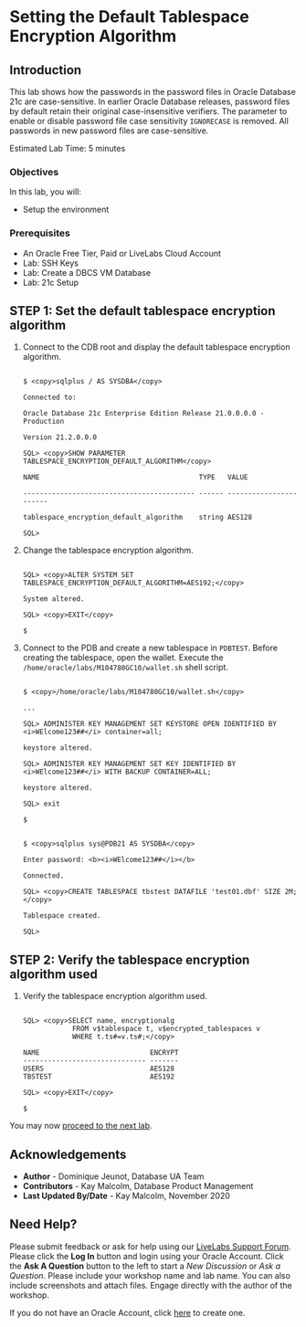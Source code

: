 # Setting the Default Tablespace Encryption Algorithm

## Introduction

This lab shows how the passwords in the password files in Oracle Database 21c are case-sensitive. In earlier Oracle Database releases, password files by default retain their original case-insensitive verifiers. The parameter to enable or disable password file case sensitivity `IGNORECASE` is removed. All passwords in new password files are case-sensitive.

Estimated Lab Time: 5 minutes

### Objectives

In this lab, you will:
* Setup the environment

### Prerequisites

* An Oracle Free Tier, Paid or LiveLabs Cloud Account
* Lab: SSH Keys
* Lab: Create a DBCS VM Database
* Lab: 21c Setup


## **STEP 1:** Set the default tablespace encryption algorithm

1. Connect to the CDB root and display the default tablespace encryption algorithm.

  
	```
	
	$ <copy>sqlplus / AS SYSDBA</copy>
	
	Connected to:
	
	Oracle Database 21c Enterprise Edition Release 21.0.0.0.0 - Production
	
	Version 21.2.0.0.0
	
	SQL> <copy>SHOW PARAMETER TABLESPACE_ENCRYPTION_DEFAULT_ALGORITHM</copy>
	
	NAME                                       TYPE   VALUE
	
	------------------------------------------ ------ -----------------------
	
	tablespace_encryption_default_algorithm    string AES128
	
	SQL>
	
	```

2. Change the tablespace encryption algorithm.

  
	```
	
	SQL> <copy>ALTER SYSTEM SET TABLESPACE_ENCRYPTION_DEFAULT_ALGORITHM=AES192;</copy>
	
	System altered.
	
	SQL> <copy>EXIT</copy>
	
	$
	
	```

3. Connect to the PDB and create a new tablespace in `PDBTEST`. Before creating the tablespace, open the wallet. Execute the `/home/oracle/labs/M104780GC10/wallet.sh` shell script.

  
	```
	
	$ <copy>/home/oracle/labs/M104780GC10/wallet.sh</copy>
	
	...
	
	SQL> ADMINISTER KEY MANAGEMENT SET KEYSTORE OPEN IDENTIFIED BY <i>WElcome123##</i> container=all;
	
	keystore altered.
	
	SQL> ADMINISTER KEY MANAGEMENT SET KEY IDENTIFIED BY <i>WElcome123##</i> WITH BACKUP CONTAINER=ALL;
	
	keystore altered.
	
	SQL> exit
	
	$
	
	```
  
	```
	
	$ <copy>sqlplus sys@PDB21 AS SYSDBA</copy>
	
	Enter password: <b><i>WElcome123##</i></b>
	
	Connected.
	
	SQL> <copy>CREATE TABLESPACE tbstest DATAFILE 'test01.dbf' SIZE 2M;</copy>
	
	Tablespace created.
	
	SQL>
	
	```

## **STEP 2:** Verify the tablespace encryption algorithm used 

1. Verify the tablespace encryption algorithm used.

	```

	SQL> <copy>SELECT name, encryptionalg 
				FROM v$tablespace t, v$encrypted_tablespaces v 
				WHERE t.ts#=v.ts#;</copy>

	NAME                           ENCRYPT
	------------------------------ -------
	USERS                          AES128
	TBSTEST                        AES192

	SQL> <copy>EXIT</copy>

	$

	```

You may now [proceed to the next lab](#next).

## Acknowledgements
* **Author** - Dominique Jeunot, Database UA Team
* **Contributors** -  Kay Malcolm, Database Product Management
* **Last Updated By/Date** -  Kay Malcolm, November 2020

## Need Help?
Please submit feedback or ask for help using our [LiveLabs Support Forum](https://community.oracle.com/tech/developers/categories/database-19c). Please click the **Log In** button and login using your Oracle Account. Click the **Ask A Question** button to the left to start a *New Discussion* or *Ask a Question*.  Please include your workshop name and lab name.  You can also include screenshots and attach files.  Engage directly with the author of the workshop.

If you do not have an Oracle Account, click [here](https://profile.oracle.com/myprofile/account/create-account.jspx) to create one.
